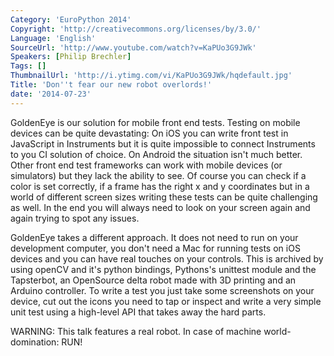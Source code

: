 ```yaml
---
Category: 'EuroPython 2014'
Copyright: 'http://creativecommons.org/licenses/by/3.0/'
Language: 'English'
SourceUrl: 'http://www.youtube.com/watch?v=KaPUo3G9JWk'
Speakers: [Philip Brechler]
Tags: []
ThumbnailUrl: 'http://i.ytimg.com/vi/KaPUo3G9JWk/hqdefault.jpg'
Title: 'Don''t fear our new robot overlords!'
date: '2014-07-23'
---
```

GoldenEye is our solution for mobile front end tests. Testing on mobile devices can be quite devastating: On iOS you can write front test in JavaScript in Instruments but it is quite impossible to connect Instruments to you CI solution of choice. On Android the situation isn't much better.
Other front end test frameworks can work with mobile devices (or simulators) but they lack the ability to see. Of course you can check if a color is set correctly, if a frame has the right x and y coordinates but in a world of different screen sizes writing these tests can be quite challenging as well.
In the end you will always need to look on your screen again and again trying to spot any issues. 

GoldenEye takes a different approach. It does not need to run on your development computer, you don't need a Mac for running tests on iOS devices and you can have real touches on your controls. This is archived by using openCV and it's python bindings, Pythons's unittest module and the Tapsterbot, an OpenSource delta robot made with 3D printing and an Arduino controller. To write a test you just take some screenshots on your device, cut out the icons you need to tap or inspect and write a very simple unit test using a high-level API that takes away the hard parts.

WARNING: This talk features a real robot. In case of machine world-domination: RUN!
